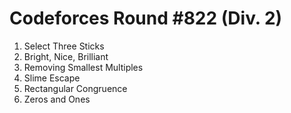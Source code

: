 # Codeforces Round #822 (Div. 2)

1. Select Three Sticks
2. Bright, Nice, Brilliant
3. Removing Smallest Multiples
4. Slime Escape
5. Rectangular Congruence
6. Zeros and Ones
